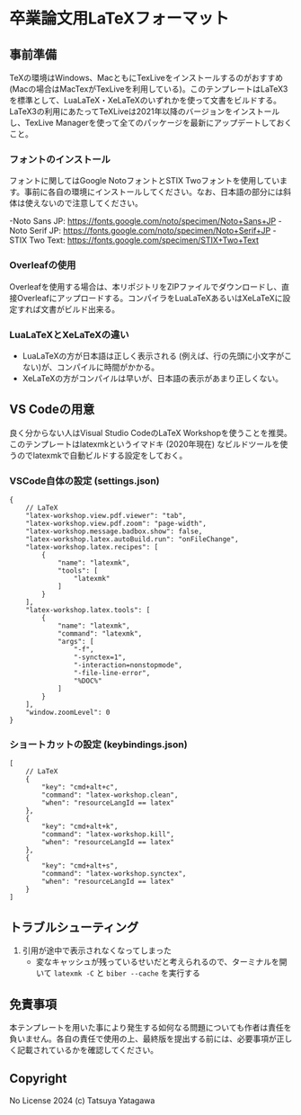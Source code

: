 卒業論文用LaTeXフォーマット
===========================

事前準備
---------

TeXの環境はWindows、MacともにTexLiveをインストールするのがおすすめ (Macの場合はMacTexがTexLiveを利用している)。このテンプレートはLaTeX3を標準として、LuaLaTeX・XeLaTeXのいずれかを使って文書をビルドする。
LaTeX3の利用にあたってTeXLiveは2021年以降のバージョンをインストールし、TexLive Managerを使って全てのパッケージを最新にアップデートしておくこと。

### フォントのインストール

フォントに関してはGoogle NotoフォントとSTIX Twoフォントを使用しています。事前に各自の環境にインストールしてください。なお、日本語の部分には斜体は使えないので注意してください。

-Noto Sans JP: <https://fonts.google.com/noto/specimen/Noto+Sans+JP>
-Noto Serif JP: <https://fonts.google.com/noto/specimen/Noto+Serif+JP>
-STIX Two Text: <https://fonts.google.com/specimen/STIX+Two+Text>

### Overleafの使用

Overleafを使用する場合は、本リポジトリをZIPファイルでダウンロードし、直接Overleafにアップロードする。コンパイラをLuaLaTeXあるいはXeLaTeXに設定すれば文書がビルド出来る。

### LuaLaTeXとXeLaTeXの違い

- LuaLaTeXの方が日本語は正しく表示される (例えば、行の先頭に小文字がこない)が、コンパイルに時間がかかる。
- XeLaTeXの方がコンパイルは早いが、日本語の表示があまり正しくない。

VS Codeの用意
-------------

良く分からない人はVisual Studio CodeのLaTeX Workshopを使うことを推奨。
このテンプレートはlatexmkというイマドキ (2020年現在) なビルドツールを使うのでlatexmkで自動ビルドする設定をしておく。

### VSCode自体の設定 (settings.json)

```jsonc
{
    // LaTeX
    "latex-workshop.view.pdf.viewer": "tab",
    "latex-workshop.view.pdf.zoom": "page-width",
    "latex-workshop.message.badbox.show": false,
    "latex-workshop.latex.autoBuild.run": "onFileChange",
    "latex-workshop.latex.recipes": [
        {
            "name": "latexmk",
            "tools": [
                "latexmk"
            ]
        }
    ],
    "latex-workshop.latex.tools": [
        {
            "name": "latexmk",
            "command": "latexmk",
            "args": [
                "-f",
                "-synctex=1",
                "-interaction=nonstopmode",
                "-file-line-error",
                "%DOC%"
            ]
        }
    ],
    "window.zoomLevel": 0
}
```

### ショートカットの設定 (keybindings.json)

```jsonc
[
    // LaTeX
    {
        "key": "cmd+alt+c",
        "command": "latex-workshop.clean",
        "when": "resourceLangId == latex"
    },
    {
        "key": "cmd+alt+k",
        "command": "latex-workshop.kill",
        "when": "resourceLangId == latex"
    },
    {
        "key": "cmd+alt+s",
        "command": "latex-workshop.synctex",
        "when": "resourceLangId == latex"
    }
]
```

トラブルシューティング
----------------------

1. 引用が途中で表示されなくなってしまった
    - 変なキャッシュが残っているせいだと考えられるので、ターミナルを開いて `latexmk -C` と `biber --cache` を実行する

免責事項
--------

本テンプレートを用いた事により発生する如何なる問題についても作者は責任を負いません。各自の責任で使用の上、最終版を提出する前には、必要事項が正しく記載されているかを確認してください。

Copyright
---------

No License 2024 (c) Tatsuya Yatagawa
